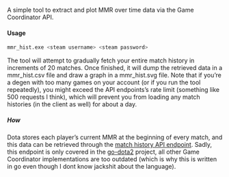 A simple tool to extract and plot MMR over time data via the Game Coordinator API.

#### Usage

```sh
mmr_hist.exe <steam username> <steam password>
```
The tool will attempt to gradually fetch your entire match history in increments of 20 matches.
Once finished, it will dump the retrieved data in a mmr_hist.csv file and draw a graph in a mmr_hist.svg file.
Note that if you’re a degen with too many games on your account (or if you run the tool repeatedly),
you might exceed the API endpoints’s rate limit (something like 500 requests I think),
which will prevent you from loading any match histories (in the client as well) for about a day.

##### How

Dota stores each player’s current MMR at the beginning of every match,
and this data can be retrieved through the [match history API endpoint](https://github.com/paralin/go-dota2/blob/e8f172852608601dcb13ebc8aa442ced27938ad5/protocol/dota_gcmessages_client.proto#L749).
Sadly, this endpoint is only covered in the [go-dota2](https://github.com/paralin/go-dota2/) project,
all other Game Coordinator implementations are too outdated (which is why this is written in go even though I dont know jackshit about the language).